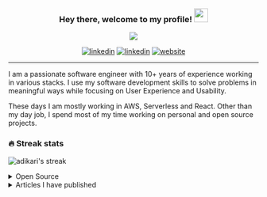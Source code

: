 <!-- 

colors 
  - purple: #9400d3

-->

<h3 align="center">
  Hey there, welcome to my profile! <img src="https://media.giphy.com/media/hvRJCLFzcasrR4ia7z/giphy.gif" width="28">
</h3>

<p align="center">
  <a href="https://github.com/DenverCoder1/readme-typing-svg"><img src="https://readme-typing-svg.herokuapp.com/?lines=Polyglot%20software%20Engineer%3B10%2B%20years%20of%20experience%3BSpecialised%20in%20Serverless%20and%20AWS%3BProud%20father%20of%20twin%20daughters;Learn%20all%20the%20things&font=Fira%20Code&center=true&width=440&height=45&color=9a2ca0&vCenter=true&size=22"></a>
</p>


<p align="center">
  <a href="https://linkedin.com/in/adikari" target="_blank"><img src="https://img.shields.io/badge/-LinkedIn-0e76a8?style=flat-square&logo=Linkedin&logoColor=white" alt="linkedin"/></a>
    <a href="https://twitter.com/adikari" target="_blank"><img src="https://img.shields.io/badge/-Twitter-00acee?style=flat-square&logo=Twitter&logoColor=white" alt="linkedin"/></a>
    <a href="https://subash.com.au" target="_blank"><img src="https://img.shields.io/badge/Website-3b5998?style=flat-square&logo=google-chrome&logoColor=white" alt="website"/></a>
</p>

<hr />

<p align="left">
I am a passionate software engineer with 10+ years of experience working in various stacks. I use my software development skills to solve problems in meaningful ways while focusing on User Experience and Usability. 

These days I am mostly working in AWS, Serverless and React. Other than my day job, I spend most of my time working on personal and open source projects. 
</p>

### 🔥 Streak stats

<!-- GitHub Readme Streak Stats - https://github.com/DenverCoder1/github-readme-streak-stats -->
<p align="left">
    <img title="Github stream" alt="adikari's streak" src="https://github-readme-streak-stats.herokuapp.com/?user=adikari&theme=monokai-metallian&hide_border=true"/>
  </a>
</p>


<details>
  <summary>Open Source</summary>
  
  - [Oprah](https://github.com/ACloudGuru/oprah) - Configuration management tool for serverless projects
  - [Buildkite monorepo plugin](https://github.com/chronotc/monorepo-diff-buildkite-plugin) - Buildkite plugin to manage CI pipeline for monorepo
  - [Serverless plugin AWS Alert](https://github.com/ACloudGuru/serverless-plugin-aws-alerts) - Serverless plugin to create Cloudwatch alerts and dashboard
</details>

<!-- Recent medium articles -->
<details>
<summary>Articles I have published</summary>

- [Dependency injection in Javascript](https://medium.com/geekculture/dependency-injection-in-javascript-2d2e4ad9df49) - Tips on doing dependency injection using vanilla javascript!
- [Build and deploy GraphQL Server in AWS](https://medium.com/swlh/how-to-build-and-deploy-graphql-server-in-aws-lambda-using-nodejs-and-cloudformation-3e658cf9626f) - Build and deploy GraphQL Server in AWS Lambda using nodejs and cloudformation
- [Set up CI Pipeline for monorepo in Buildkite](https://medium.com/geekculture/set-up-continuous-integration-for-monorepo-using-buildkite-61539bb0ed76) - Set up continuous integration for Monorepo using Buildkite
- [Prepare for AWS CSA Certificate Exam](https://medium.com/@adikari/preparing-for-aws-certification-solutions-architect-associate-b3817eb627d8) - Tips of AWS Certificate Preparation

[Read all articles >](https://medium.com/@adikari)
</details>


<!--
**adikari/adikari** is a ✨ _special_ ✨ repository because its `README.md` (this file) appears on your GitHub profile.

Here are some ideas to get you started:

- 🔭 I’m currently working on ...
- 🌱 I’m currently learning ...
- 👯 I’m looking to collaborate on ...
- 🤔 I’m looking for help with ...
- 💬 Ask me about ...
- 📫 How to reach me: ...
- 😄 Pronouns: ...
- ⚡ Fun fact: ...
-->
